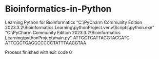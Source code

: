 # Bioinformatics-in-Python
Learning Python for Bioinformatics
"C:\PyCharm Community Edition 2023.3.2\Bioinformatics Learning\pythonProject\.venv\Scripts\python.exe" 
"C:\PyCharm Community Edition 2023.3.2\Bioinformatics Learning\pythonProject\main.py" 
ATTGCTCATTAGGTACGATC
ATTCGCTGAGGCCCCCTATTTAACGTAA

Process finished with exit code 0
